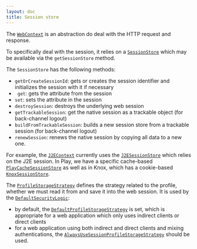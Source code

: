 ```yaml
---
layout: doc
title: Session store
---
```


The [`WebContext`](https://github.com/pac4j/pac4j/blob/master/pac4j-core/src/main/java/org/pac4j/core/context/WebContext.java) is an abstraction do deal with the HTTP request and response.
 
To specifically deal with the session, it relies on a [`SessionStore`](https://github.com/pac4j/pac4j/blob/master/pac4j-core/src/main/java/org/pac4j/core/context/session/SessionStore.java) which may be available via the `getSessionStore` method.

The `SessionStore` has the following methods:

- `getOrCreateSessionId`: gets or creates the session identifier and initializes the session with it if necessary
- ` get`: gets the attribute from the session
- `set`: sets the attribute in the session
- `destroySession`: destroys the underlying web session
- `getTrackableSession`: get the native session as a trackable object (for back-channel logout)
- `buildFromTrackableSession`: builds a new session store from a trackable session (for back-channel logout)
- `renewSession`: renews the native session by copying all data to a new one.

For example, the [`J2EContext`](https://github.com/pac4j/pac4j/blob/master/pac4j-core/src/main/java/org/pac4j/core/context/J2EContext.java) currently uses the [`J2ESessionStore`](https://github.com/pac4j/pac4j/blob/master/pac4j-core/src/main/java/org/pac4j/core/context/session/J2ESessionStore.java) which relies on the J2E session. In Play, we have a specific cache-based [`PlayCacheSessionStore`](https://github.com/pac4j/play-pac4j/blob/master/src/main/java/org/pac4j/play/store/PlayCacheSessionStore.java) as well as in Knox, which has a cookie-based [`KnoxSessionStore`](https://github.com/apache/knox/blob/master/gateway-provider-security-pac4j/src/main/java/org/apache/hadoop/gateway/pac4j/session/KnoxSessionStore.java).

The [`ProfileStorageStrategy`](https://github.com/pac4j/pac4j/blob/master/pac4j-core/src/main/java/org/pac4j/core/engine/strategy/ProfileStorageStrategy.java) defines the strategy related to the profile, whether we must read it from and save it into the web session. It is used by the [`DefaultSecurityLogic`](https://github.com/pac4j/pac4j/blob/master/pac4j-core/src/main/java/org/pac4j/core/engine/DefaultSecurityLogic.java):

- by default, the [`DefaultProfileStorageStrategy`](https://github.com/pac4j/pac4j/blob/master/pac4j-core/src/main/java/org/pac4j/core/engine/strategy/DefaultProfileStorageStrategy.java) is set, which is appropriate for a web application which only uses indirect clients or direct clients
- for a web application using both indirect and direct clients and mixing authentications, the [`AlwaysUseSessionProfileStorageStrategy`](https://github.com/pac4j/pac4j/blob/master/pac4j-core/src/main/java/org/pac4j/core/engine/strategy/AlwaysUseSessionProfileStorageStrategy.java) should be used.
